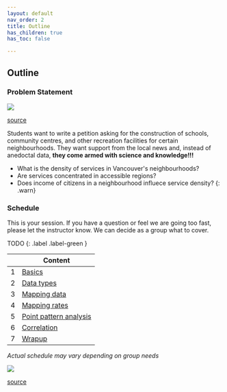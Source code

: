 ```yaml
---
layout: default
nav_order: 2
title: Outline
has_children: true
has_toc: false

---
```


## Outline



### Problem Statement

<img src="{{site.baseurl}}/content/fig/open-data.png"> 

[source](https://opendata.vancouver.ca/pages/home/)


Students want to write a petition asking for the construction of schools, community centres, and other recreation facilities for certain neighbourhoods. 
They want support from the local news and, instead of anedoctal data, **they come armed with science and knowledge!!!**

- What is the density of services in Vancouver's neighbourhoods? 
- Are services concentrated in accessible regions? 
- Does income of citizens in a neighbourhood influece service density?
{: .warn}





### Schedule

This is your session. If you have a question or feel we are going too fast, please let the instructor know. We can decide as a group what to cover.

TODO
{: .label .label-green }

| | Content 
| --- | --- 
| 1 | [Basics](1-basics.md)
| 2 | [Data types](2-data-types.md)
| 3 | [Mapping data](3-mapping-data.md)
| 4 | [Mapping rates](4-mapping-rates.md)
| 5 | [Point pattern analysis](5-point-pattern.md)
| 6 | [Correlation](6-correlation.md)
| 7 | [Wrapup](../wrapup.md)

_Actual schedule may vary depending on group needs_

<img src="{{site.baseurl}}/content/fig/xkcd-map.png"> 

[source](https://xkcd.com/1799/)






